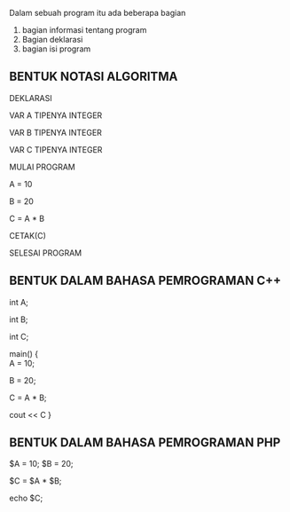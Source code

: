 Dalam sebuah program itu ada beberapa bagian

1. bagian informasi tentang program
2. Bagian deklarasi
3. bagian isi program

## BENTUK NOTASI ALGORITMA

DEKLARASI

VAR A TIPENYA INTEGER

VAR B TIPENYA INTEGER

VAR C TIPENYA INTEGER

MULAI PROGRAM

A = 10

B = 20

C = A * B

CETAK(C)

SELESAI PROGRAM

## BENTUK DALAM BAHASA PEMROGRAMAN C++
 int A;
 
 int B;
 
 int C;
 
main() {  
  A = 10;
  
  B = 20;
  
  C = A * B;
  
  cout << C
}

## BENTUK DALAM BAHASA PEMROGRAMAN PHP

$A = 10;
$B = 20;

$C = $A * $B;

echo $C;
